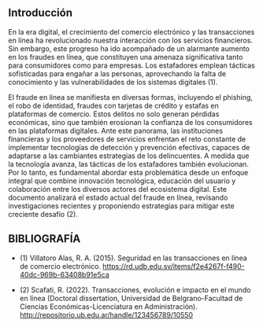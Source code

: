## Introducción

En la era digital, el crecimiento del comercio electrónico y las transacciones en línea ha revolucionado nuestra interacción con los servicios financieros. Sin embargo, este progreso ha ido acompañado de un alarmante aumento en los fraudes en línea, que constituyen una amenaza significativa tanto para consumidores como para empresas. Los estafadores emplean tácticas sofisticadas para engañar a las personas, aprovechando la falta de conocimiento y las vulnerabilidades de los sistemas digitales (1).

El fraude en línea se manifiesta en diversas formas, incluyendo el phishing, el robo de identidad, fraudes con tarjetas de crédito y estafas en plataformas de comercio. Estos delitos no solo generan pérdidas económicas, sino que también erosionan la confianza de los consumidores en las plataformas digitales. Ante este panorama, las instituciones financieras y los proveedores de servicios enfrentan el reto constante de implementar tecnologías de detección y prevención efectivas, capaces de adaptarse a las cambiantes estrategias de los delincuentes.
A medida que la tecnología avanza, las tácticas de los estafadores también evolucionan. Por lo tanto, es fundamental abordar esta problemática desde un enfoque integral que combine innovación tecnológica, educación del usuario y colaboración entre los diversos actores del ecosistema digital. Este documento analizará el estado actual del fraude en línea, revisando investigaciones recientes y proponiendo estrategias para mitigar este creciente desafío (2).

## BIBLIOGRAFÍA

* (1) Villatoro Alas, R. A. (2015). Seguridad en las transacciones en línea de comercio electrónico. https://rd.udb.edu.sv/items/f2e4267f-f490-40dc-969b-63408b91e5ca
  
* (2) Scafati, R. (2022). Transacciones, evolución e impacto en el mundo en línea (Doctoral dissertation, Universidad de Belgrano-Facultad de Ciencias Económicas-Licenciatura en Administración). http://repositorio.ub.edu.ar/handle/123456789/10550
